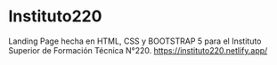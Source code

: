 # Instituto220
Landing Page hecha en HTML, CSS y BOOTSTRAP 5 para el Instituto Superior de Formación Técnica N°220.
https://instituto220.netlify.app/

